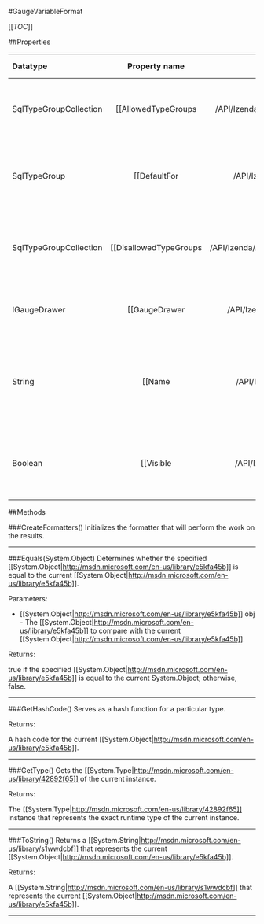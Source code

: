 #GaugeVariableFormat

[[_TOC_]]

##Properties

|Datatype|Property name|Property description|Default Value|
|:-------|:----------:|:-----------------:|:-----------:|
|SqlTypeGroupCollection|[[AllowedTypeGroups|/API/Izenda/AdHoc/CodeSamples/Izenda_AdHoc_GaugeBaseFormat_AllowedTypeGroups]]| Gets the collection of SQL types that can accept this format. |null|
|SqlTypeGroup|[[DefaultFor|/API/Izenda/AdHoc/CodeSamples/Izenda_AdHoc_GaugeBaseFormat_DefaultFor]]| Gets the SQL type that this format will be the default format for. |null|
|SqlTypeGroupCollection|[[DisallowedTypeGroups|/API/Izenda/AdHoc/CodeSamples/Izenda_AdHoc_GaugeBaseFormat_DisallowedTypeGroups]]| Gets the collection of SQL types that cannot accept this format. |null|
|IGaugeDrawer|[[GaugeDrawer|/API/Izenda/AdHoc/CodeSamples/Izenda_AdHoc_GaugeBaseFormat_GaugeDrawer]]| The gauge drawing strategy to use for this format. |null|
|String|[[Name|/API/Izenda/AdHoc/CodeSamples/Izenda_AdHoc_GaugeVariableFormat_Name]]| Gets the display name of the format as it will appear in the list of available formats. |null|
|Boolean|[[Visible|/API/Izenda/AdHoc/CodeSamples/Izenda_AdHoc_GaugeVariableFormat_Visible]]| Determines whether this format will be visible in the list of formats. |null|


##Methods

###CreateFormatters()
 Initializes the formatter that will perform the work on the results. 






---


###Equals(System.Object)
Determines whether the specified [[System.Object|http://msdn.microsoft.com/en-us/library/e5kfa45b]] is equal to the current [[System.Object|http://msdn.microsoft.com/en-us/library/e5kfa45b]].

Parameters: 

* [[System.Object|http://msdn.microsoft.com/en-us/library/e5kfa45b]] obj  - The [[System.Object|http://msdn.microsoft.com/en-us/library/e5kfa45b]] to compare with the current [[System.Object|http://msdn.microsoft.com/en-us/library/e5kfa45b]].





Returns:

true if the specified [[System.Object|http://msdn.microsoft.com/en-us/library/e5kfa45b]] is equal to the current System.Object; otherwise, false.


---


###GetHashCode()
 Serves as a hash function for a particular type.  





Returns:

A hash code for the current [[System.Object|http://msdn.microsoft.com/en-us/library/e5kfa45b]].


---


###GetType()
Gets the [[System.Type|http://msdn.microsoft.com/en-us/library/42892f65]] of the current instance.





Returns:

The [[System.Type|http://msdn.microsoft.com/en-us/library/42892f65]] instance that represents the exact runtime type of the current instance.


---


###ToString()
Returns a [[System.String|http://msdn.microsoft.com/en-us/library/s1wwdcbf]] that represents the current [[System.Object|http://msdn.microsoft.com/en-us/library/e5kfa45b]].





Returns:

A [[System.String|http://msdn.microsoft.com/en-us/library/s1wwdcbf]] that represents the current [[System.Object|http://msdn.microsoft.com/en-us/library/e5kfa45b]].


---


